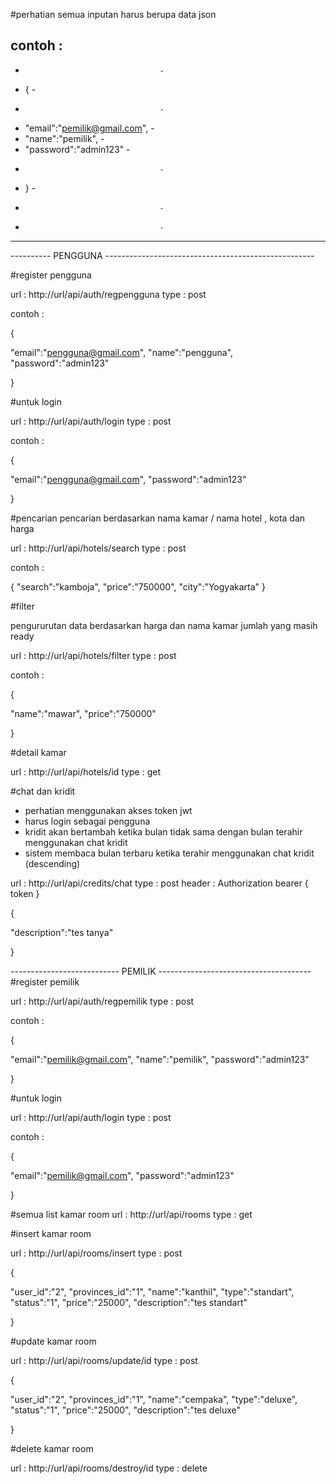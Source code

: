 
#perhatian semua inputan harus berupa data json

contoh :
-------------------------------------
-									-
-	 {								-
-									-
-	"email":"pemilik@gmail.com",	-
-	"name":"pemilik",				-
-	"password":"admin123"			-		
-									-
-	}								-
-									-
-									-
-------------------------------------

---------- PENGGUNA ----------------------------------------------------


#register pengguna

url : http://url/api/auth/regpengguna
type : post

contoh :

{

"email":"pengguna@gmail.com",
"name":"pengguna",
"password":"admin123"

}


#untuk login

url : http://url/api/auth/login
type : post


contoh :

{

"email":"pengguna@gmail.com",
"password":"admin123"

}


#pencarian 
pencarian berdasarkan nama kamar / nama hotel , kota dan harga

url : http://url/api/hotels/search
type : post

contoh :

{
"search":"kamboja",
"price":"750000",
"city":"Yogyakarta"
}

#filter

pengururutan data berdasarkan harga dan nama kamar jumlah yang masih ready 

url : http://url/api/hotels/filter
type : post

contoh :

{

"name":"mawar",
"price":"750000"

}

#detail kamar

url : http://url/api/hotels/id
type : get



#chat dan kridit

- perhatian menggunakan akses token jwt
- harus login sebagai pengguna
- kridit akan bertambah ketika bulan tidak sama dengan
  bulan terahir menggunakan chat kridit 
- sistem membaca bulan terbaru ketika terahir menggunakan chat kridit (descending)

url : http://url/api/credits/chat
type : post
header : Authorization bearer { token }

{

"description":"tes tanya"


}



--------------------------- PEMILIK --------------------------------------
#register pemilik

url : http://url/api/auth/regpemilik
type : post

contoh :

{

"email":"pemilik@gmail.com",
"name":"pemilik",
"password":"admin123"

}

#untuk login

url : http://url/api/auth/login
type : post


contoh :

{

"email":"pemilik@gmail.com",
"password":"admin123"

}

#semua list kamar room
url : http://url/api/rooms
type : get

#insert kamar room

url : http://url/api/rooms/insert
type : post

{

"user_id":"2",
"provinces_id":"1",
"name":"kanthil",
"type":"standart",
"status":"1",
"price":"25000",
"description":"tes standart"

}

#update kamar room

url : http://url/api/rooms/update/id
type : post

{

"user_id":"2",
"provinces_id":"1",
"name":"cempaka",
"type":"deluxe",
"status":"1",
"price":"25000",
"description":"tes deluxe"

}


#delete kamar room	

url : http://url/api/rooms/destroy/id
type : delete	


